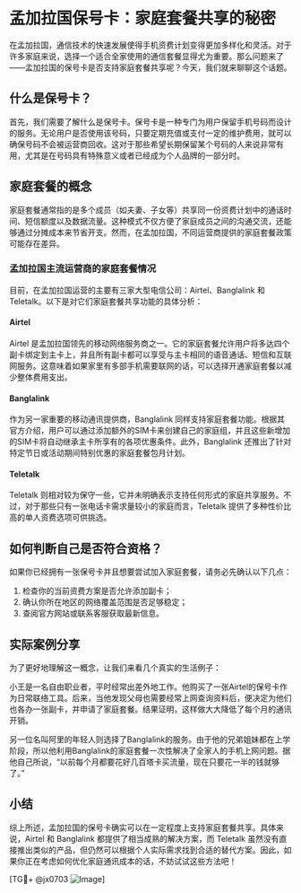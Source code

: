 # 孟加拉国保号卡：家庭套餐共享的秘密

在孟加拉国，通信技术的快速发展使得手机资费计划变得更加多样化和灵活。对于许多家庭来说，选择一个适合全家使用的通信套餐显得尤为重要。那么问题来了——孟加拉国的保号卡是否支持家庭套餐共享呢？今天，我们就来聊聊这个话题。

## 什么是保号卡？

首先，我们需要了解什么是保号卡。保号卡是一种专门为用户保留手机号码而设计的服务。无论用户是否使用该号码，只要定期充值或支付一定的维护费用，就可以确保号码不会被运营商回收。这对于那些希望长期保留某个号码的人来说非常有用，尤其是在号码具有特殊意义或者已经成为个人品牌的一部分时。

## 家庭套餐的概念

家庭套餐通常指的是多个成员（如夫妻、子女等）共享同一份资费计划中的通话时间、短信额度以及数据流量。这种模式不仅方便了家庭成员之间的沟通交流，还能够通过分摊成本来节省开支。然而，在孟加拉国，不同运营商提供的家庭套餐政策可能存在差异。

### 孟加拉国主流运营商的家庭套餐情况

目前，在孟加拉国运营的主要有三家大型电信公司：Airtel、Banglalink 和 Teletalk。以下是对它们家庭套餐共享功能的具体分析：

#### Airtel
Airtel 是孟加拉国领先的移动网络服务商之一。它的家庭套餐允许用户将多达四个副卡绑定到主卡上，并且所有副卡都可以享受与主卡相同的语音通话、短信和互联网服务。这意味着如果家里有多部手机需要联网的话，可以选择开通家庭套餐以减少整体费用支出。

#### Banglalink
作为另一家重要的移动通讯提供商，Banglalink 同样支持家庭套餐功能。根据其官方介绍，用户可以通过添加额外的SIM卡来创建自己的家庭组，并且这些新增加的SIM卡将自动继承主卡所享有的各项优惠条件。此外，Banglalink 还推出了针对特定节日或活动期间特别优惠的家庭套餐包月计划。

#### Teletalk
Teletalk 则相对较为保守一些，它并未明确表示支持任何形式的家庭共享服务。不过，对于那些只有一张电话卡需求量较小的家庭而言，Teletalk 提供了多种性价比高的单人资费选项可供挑选。

## 如何判断自己是否符合资格？

如果你已经拥有一张保号卡并且想要尝试加入家庭套餐，请务必先确认以下几点：
1. 检查你的当前资费方案是否允许添加副卡；
2. 确认你所在地区的网络覆盖范围是否足够稳定；
3. 查阅官方网站或联系客服获取最新信息。

## 实际案例分享

为了更好地理解这一概念，让我们来看几个真实的生活例子：

小王是一名自由职业者，平时经常出差外地工作。他购买了一张Airtel的保号卡作为日常联络工具。后来，当他发现父母也需要经常上网查询资料后，便决定为他们也各办一张副卡，并申请了家庭套餐。结果证明，这样做大大降低了每个月的通讯开销。

另一位名叫阿里的年轻人则选择了Banglalink的服务。由于他的兄弟姐妹都在上学阶段，所以他利用Banglalink的家庭套餐一次性解决了全家人的手机上网问题。据他自己所说，“以前每个月都要花好几百塔卡买流量，现在只要花一半的钱就够了。”

## 小结

综上所述，孟加拉国的保号卡确实可以在一定程度上支持家庭套餐共享。具体来说，Airtel 和 Banglalink 都提供了相当成熟的解决方案，而 Teletalk 虽然没有直接推出类似的产品，但仍然可以根据个人实际需求找到合适的替代方案。因此，如果你正在考虑如何优化家庭通讯成本的话，不妨试试这些方法吧！

[TG💪+ @jx0703 ![Image](https://github.com/user-attachments/assets/dbca1d08-cadb-493c-b0ec-ad6f7a83f270)]